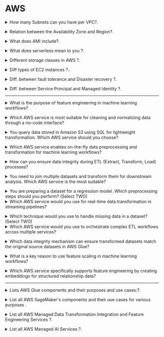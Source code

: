 # AWS 

<details>
<summary> How many Subnets can you have per VPC?.</code></summary><br><b>

`200 Subnets per VPC`
</b></details>

<details>
<summary> Relation between the Availability Zone and Region?.</code></summary><br><b>

Each Region is a separate geographic area. 

Availability Zones are multiple, isolated locations within each Region. 
</b></details>

<details>
<summary> What does AMI include?.</code></summary><br><b>

An AMI includes the following things:

* A template for the root volume for the instance.

* Launch permissions to decide which AWS accounts can avail the AMI to launch instances.

* A block device mapping that determines the volumes to attach to the instance when it is launched.
</b></details>

<details>
<summary> What does serverless mean to you ?.</code></summary><br><b>

Serverless is a cloud-native development model that allows developers to build and run applications without having to manage servers.

There are still servers in serverless, but they are abstracted away from app development. A cloud provider handles the routine work of provisioning, maintaining, and scaling the server infrastructure. Developers can simply package their code in containers for deployment.

Once deployed, serverless apps respond to demand and automatically scale up and down as needed. Serverless offerings from public cloud providers are usually metered on-demand through an event-driven execution model. As a result, when a serverless function is sitting idle, it doesn’t cost anything.
</b></details>

<details>
<summary> Different storage classes in AWS ?.</code></summary><br><b>

* `Amazon S3 Standard (S3 Standard)`
* `Amazon S3 Intelligent-Tiering (S3 Intelligent-Tiering)`
* `Amazon S3 Standard-Infrequent Access (S3 Standard-IA)`
* `Amazon S3 One Zone-Infrequent Access (S3 One Zone-IA)`
* `Amazon S3 Glacier (S3 Glacier)`
* `Amazon S3 Glacier Deep Archive (S3 Glacier Deep Archive)`
* `S3 Outposts storage class` : object storage to your on-premises AWS Outposts environment. Using the S3 APIs and features available in AWS Regions today, S3 on Outposts makes it easy to store and retrieve data on your Outpost, as well as secure the data, control access, tag, and report on it. S3 on Outposts provides a single Amazon S3 storage class, named S3 Outposts, which uses the S3 APIs, and is designed to durably and redundantly store data across multiple devices and servers on your Outposts.

[AWS S3 Storage Classes](https://aws.amazon.com/s3/storage-classes/)
</b></details>

<details>
<summary>  Diff types of EC2 instances ?..</code></summary><br><b>

* `General Purpose`: The most popular; used for web servers, development environments, etc.
* `Compute Optimized`: Good for compute-intensive applications such as some scientific modeling or high-performance web servers.
* `Memory Optimized`: Used for anything that needs memory-intensive applications, such as real-time big data analytics, or running Hadoop or Spark.
* `Accelerated Computing`: Include additional hardware (GPUs, FPGAs) to provide massive amounts of parallel processing for tasks such as graphics processing.
* `Storage Optimized`: Ideal for tasks that require huge amounts of storage, specifically with sequential read-writes, such as log processing.

[EC2 Instance Types](https://aws.amazon.com/ec2/instance-types/)
</b></details>

<details>
<summary>  Diff. between fault tolerance and Disaster recovery ?.</code></summary><br><b>

Fault tolerant design ensures that system is up and working even in faulty scenarios. When you app / business can afford some time otherwise High Availablity will be required if don’t want any downtime.

Disaster recovery ensures that in situation when there is damage beyond repair, system is able to preserve key data and bring up servers in same state. Disaster can be failure of components or entire physical infrastructure.

[fault tolerance and Disaster recovery](https://www.nakivo.com/blog/disaster-recovery-vs-high-availability-vs-fault-tolerance/)
</b></details>

<details>
<summary>  Diff. between Service Principal and Managed Identity ?.</code></summary><br><b>

Service principal is a security identity used by user-created apps, services, and automation tools to access specific Azure resources. 

- SP's are created manually by users/administrators through Azure portal, Azure CLI, PowerShell, or Azure SDKs.

- SP's are typically used in scenarios where an application needs to access Azure resources. They can be assigned roles and permissions, enabling applications to interact with Azure services securely.

- SP's are authenticated using either a client secret (a password) or a certificate. They can authenticate without the need for interactive sign-ins.

Managed identities for Azure resources, also known as Managed Service Identity (MSI), are a feature in Azure Active Directory that allow services to authenticate to cloud services (e.g., Azure Key Vault) without needing to insert credentials into the code.

- MI's are created directly on Azure resources (like Virtual Machines, App Services, Functions, etc.). There's no need for manual creation or management.

- MI's are used in scenarios where an Azure resource needs to access other Azure resources securely. The identity is automatically managed by Azure and doesn’t require explicit management by users.

- MI's use the Azure AD authentication flow. When enabled, Azure automatically handles the authentication process for the resource using the identity.

##Key Differences:

1.Creation and Management:
- Service Principal: Created manually and requires explicit management by the user.
- Managed Identity: Created directly on Azure resources, and Azure handles the management automatically.

2.Scope:
- Service Principal: Can be created for various scenarios and doesn’t have a specific scope in Azure.
- Managed Identity: Tied to a specific Azure resource and can only be used by that resource and its child resources.

3.Authentication:
- Service Principal: Requires manual configuration of authentication methods (client secret or certificate).
- Managed Identity: Authentication is automatically handled by Azure AD.

4.Use Cases:
- Service Principal: Typically used for broader scenarios where applications or services need to access various Azure resources.
- Managed Identity: Ideal for scenarios where a specific Azure resource (e.g., a VM or an App Service) needs secure access to other Azure resources.

[fault tolerance and Disaster recovery](https://www.nakivo.com/blog/disaster-recovery-vs-high-availability-vs-fault-tolerance/)
</b></details>

---

<details>
<summary>What is the purpose of feature engineering in machine learning workflows?</summary><br><b>

**Options:**
- **A.** Simplify model deployment  
- **B.** Improve data storage efficiency  
- **C.** Select, transform, and prepare data for training  
- **D.** Manage training infrastructure  

**Answer:**  
**C. Select, transform, and prepare data for training**

**Explanation:**  
Feature engineering involves selecting, transforming, and pre-processing data to make it suitable for training a machine learning model. It is a crucial step in creating high-quality datasets that improve model accuracy.
</b></details>

<details>
<summary>Which AWS service is most suitable for cleaning and normalizing data through a no-code interface?</summary><br><b>

**Options:**
- **A.** Amazon SageMaker  
- **B.** AWS Glue DataBrew  
- **C.** Amazon EMR  
- **D.** AWS Data Pipeline  

**Answer:**  
**B. AWS Glue DataBrew**

**Explanation:**  
AWS Glue DataBrew provides a visual, no-code interface to clean, normalize, and transform data. It is specifically designed for users who require an easy-to-use tool for data preparation without writing complex scripts.
</b></details>

<details>
<summary>You query data stored in Amazon S3 using SQL for lightweight transformation. Which AWS service should you choose?</summary><br><b>

**Options:**
- **A.** Amazon Athena  
- **B.** AWS Glue  
- **C.** AWS Step Functions  
- **D.** Amazon Kinesis Data Analytics  

**Answer:**  
**A. Amazon Athena**

**Explanation:**  
Amazon Athena is a serverless SQL-based query service that allows you to perform lightweight transformations and analysis directly on data stored in Amazon S3.
</b></details>

<details>
<summary>Which AWS service enables on-the-fly data preprocessing and transformation for machine learning workflows?</summary><br><b>

**Options:**
- **A.** Amazon S3  
- **B.** Amazon SageMaker Data Wrangler  
- **C.** AWS Glue Studio  
- **D.** Amazon Redshift  

**Answer:**  
**B. Amazon SageMaker Data Wrangler**

**Explanation:**  
SageMaker Data Wrangler simplifies data preparation and feature engineering by providing an interactive interface for pre-processing datasets and exporting them directly into the machine learning pipeline.
</b></details>

<details>
<summary>How can you ensure data integrity during ETL (Extract, Transform, Load) processes?</summary><br><b>

**Options:**
- **A.** Use Amazon CloudWatch to trigger metrics  
- **B.** Implement checksums or hashes during data transfer  
- **C.** Use AWS Auto Scaling to handle data overflow  
- **D.** Configure Amazon S3 bucket logging  

**Answer:**  
**B. Implement checksums or hashes during data transfer**

**Explanation:**  
Data integrity can be preserved by implementing validation mechanisms like checksums or hashes during and after the data transfer. AWS services like AWS Glue and Amazon S3 integrate integrity checks automatically during certain operations.
</b></details>

<details>
<summary>You need to join multiple datasets and transform them for downstream analysis. Which AWS service is the most suitable?</summary><br><b>

**Options:**
- **A.** Amazon Athena  
- **B.** AWS Glue  
- **C.** Amazon Kinesis Data Streams  
- **D.** Amazon QuickSight  

**Answer:**  
**B. AWS Glue**

**Explanation:**  
AWS Glue is specifically designed for ETL operations required to join, clean, and transform data from multiple sources. It automates workflows and supports transformation at scale.
</b></details>

<details>
<summary>You are preparing a dataset for a regression model. Which preprocessing steps should you perform? (Select TWO)</summary><br><b>

**Options:**
- **A.** One-hot encode categorical features  
- **B.** Normalize continuous features  
- **C.** Apply dropout techniques to the dataset  
- **D.** Use k-means clustering on the dataset  
- **E.** Convert text features to binary files  

**Answer:**  
**A. One-hot encode categorical features**  
**B. Normalize continuous features**

**Explanation:**  
For regression models:
- **One-hot encoding** is used to convert categorical variables into binary format.  
- **Normalization** scales continuous features to bring them within the same range, improving convergence during training.
</b></details>

<details>
<summary>Which AWS service would you use for real-time data transformation in streaming pipelines?</summary><br><b>

**Options:**
- **A.** Amazon Kinesis Data Analytics  
- **B.** AWS Glue  
- **C.** Amazon QuickSight  
- **D.** Amazon S3  

**Answer:**  
**A. Amazon Kinesis Data Analytics**

**Explanation:**  
Amazon Kinesis Data Analytics allows you to process and transform streaming data in real-time using SQL, making it an ideal choice for real-time transformations.
</b></details>

<details>
<summary>Which technique would you use to handle missing data in a dataset? (Select TWO)</summary><br><b>

**Options:**
- **A.** Impute missing values with the median or mean  
- **B.** Use SageMaker Debugger to detect missing data  
- **C.** Remove rows or columns with missing values  
- **D.** Use SageMaker Model Monitoring for missing data adjustments  

**Answer:**  
**A. Impute missing values with the median or mean**  
**C. Remove rows or columns with missing values**

**Explanation:**  
Handling missing data is essential for clean datasets:
- Imputing replaces missing values with the mean or median.
- Removing rows or columns is used when missing data is substantial and cannot be meaningfully imputed.
</b></details>

<details>
<summary>Which AWS service would you use to orchestrate complex ETL workflows across multiple services?</summary><br><b>

**Options:**
- **A.** AWS Step Functions  
- **B.** AWS Glue DataBrew  
- **C.** Amazon SageMaker  
- **D.** Amazon EMR  

**Answer:**  
**A. AWS Step Functions**

**Explanation:**  
AWS Step Functions is a workflow orchestration service that integrates with multiple AWS services, such as Glue, Lambda, and SageMaker, to enable seamless ETL pipeline execution.
</b></details>

<details>
<summary>Which data integrity mechanism can ensure transformed datasets match the original source datasets in AWS Glue?</summary><br><b>

**Options:**
- **A.** Implement AWS Glue crawlers  
- **B.** Configure job bookmarks in Glue  
- **C.** Use S3 Versioning and data validation scripts  
- **D.** Utilize Amazon EMR’s Auto Scaling feature  

**Answer:**  
**C. Use S3 Versioning and data validation scripts**

**Explanation:**  
Versioning in Amazon S3, combined with validation scripts for checksums or row counts, ensures that transformed datasets retain data integrity against their original source datasets during Glue workflows.
</b></details>

<details>
<summary>What is a key reason to use feature scaling in machine learning workflows?</summary><br><b>

**Options:**
- **A.** To improve the interpretability of trained models  
- **B.** To handle highly skewed datasets  
- **C.** To ensure all features contribute equally to model training  
- **D.** To reduce dataset size for faster computation  

**Answer:**  
**C. To ensure all features contribute equally to model training**

**Explanation:**  
Feature scaling ensures equal contribution by bringing all feature values into the same range. This is crucial for models like Logistic Regression or Neural Networks that are sensitive to feature magnitudes.
</b></details>

<details>
<summary>Which AWS service specifically supports feature engineering by creating embeddings for structured relationship data?</summary><br><b>

**Options:**
- **A.** Amazon SageMaker Processing  
- **B.** Amazon Neptune ML  
- **C.** AWS Data Pipeline  
- **D.** Amazon Kinesis Data Firehose  

**Answer:**  
**B. Amazon Neptune ML**

**Explanation:**  
Amazon Neptune ML leverages graph neural networks to generate embeddings for conducting machine learning on highly connected datasets, such as social networks or recommendation systems.
</b></details>

---

<details>
<summary> Lists AWS Glue components and their purposes and use cases:?.</code></summary><br><b>
# AWS Glue Components and Their Use Cases

| **Component**              | **Purpose**                                | **Use Cases**                                                                                 |
|----------------------------|--------------------------------------------|---------------------------------------------------------------------------------------------|
| **AWS Glue Data Catalog**  | Centralized metadata repository            | Stores metadata for all datasets, used for managing schemas and querying datasets with tools like Athena. |
| **AWS Glue Crawlers**      | Automatic schema discovery                 | Identifies and categorizes the structure and format of data in storage (e.g., S3, RDS, Redshift). |
| **AWS Glue ETL Jobs**      | Extract, Transform, Load (ETL) Operations  | Automates the process of extracting, transforming, and loading data with serverless functionality. |
| **AWS Glue Studio**        | Visual Interface for ETL Jobs              | Simplifies ETL job creation through a drag-and-drop interface designed for ease of use.       |
| **AWS Glue DataBrew**      | No-Code Data Preparation                   | Allows users to clean, normalize, and transform datasets visually without coding.             |
| **AWS Glue Workflows**     | Workflow Orchestration                     | Orchestrates complex ETL jobs, crawlers, and triggers in sequence or parallel workflows.      |
| **AWS Glue Triggers**      | Event-Based ETL Job Automation             | Automates running ETL, crawling, or workflows based on specific events or schedules.          |
| **AWS Glue Streaming ETL** | Real-Time Data Transformation              | Processes streaming data from sources like Amazon Kinesis or Apache Kafka for real-time transformations. |
| **AWS Glue Developer/API Access** | Programmatic ETL Job Creation       | Provides APIs and SDKs for developers to create custom ETL workflows using Python or Scala code. |
| **AWS Glue DPU (Data Processing Units)** | Scalable compute for jobs     | Provides distributed and scalable compute for handling large-scale data processing operations. |
| **AWS Glue Connections**   | Data Source Integration                    | Allows connectivity to external data stores like RDS, JDBC, or on-premises databases.         |
| **AWS Glue ML Transforms** | Machine Learning Transforms                | Automates significant transformations using machine learning techniques (e.g., deduplication, linkage). |
| **AWS Glue Schema Registry** | Schema Evolution Management             | Enables management, validation, and enforcement of schemas for streaming and batch data workflows. |
| **AWS Glue Partition Indexing** | Partition Optimization               | Optimizes querying large S3-based datasets with high granularity for faster performance.       |

</b></details>

<details>
<summary> List all AWS SageMaker's components and their use cases for various purposes .</code></summary><br><b>
# Amazon SageMaker Components and Their Use Cases

| **Component**                       | **Purpose**                               | **Use Cases**                                                                                         |
|-------------------------------------|-------------------------------------------|-------------------------------------------------------------------------------------------------------|
| **SageMaker Studio**                | Integrated Development Environment (IDE) | Allows data scientists and developers to build, train, debug, and deploy ML models in a unified interface. |
| **SageMaker Data Wrangler**         | Data Preparation and Feature Engineering  | Simplifies data preparation, cleaning, and feature engineering for machine learning workflows.         |
| **SageMaker Autopilot**             | Build Models Automatically                | Automatically trains and tunes the best ML model based on your data while providing visibility into the process. |
| **SageMaker Training**              | Model Training                            | Trains ML models at scale with support for distributed training and custom training scripts.           |
| **SageMaker Processing**            | Data Preprocessing and Post-processing    | Run data preprocessing, post-processing tasks, or batch inference workloads using managed infrastructure. |
| **SageMaker Feature Store**         | Feature Management                        | Centralize, create, and reuse features for ML models across teams and projects.                        |
| **SageMaker Debugger**              | Debugging and Insights                    | Analyzes and debugs training jobs by identifying performance bottlenecks and providing actionable insights. |
| **SageMaker Model Monitor**         | Model Monitoring in Production            | Detects deviations, concept drift, and anomalies in model predictions to ensure accurate and reliable production models. |
| **SageMaker Pipelines**             | Machine Learning Pipelines                | Automates and orchestrates workflows for data preparation, model building, training, optimization, and deployment. |
| **SageMaker Ground Truth**          | Data Labeling                             | Builds accurate ground truth datasets for supervised learning by enabling human labeling tasks or semi-automation. |
| **SageMaker Neo**                   | Model Optimization for Edge               | Optimizes machine learning models to run faster and at lower latency on edge devices and hardware.      |
| **SageMaker JumpStart**             | Prebuilt Solutions and Models             | Provides pre-trained models, solution templates, and example notebooks for various ML use cases.        |
| **SageMaker Inference Recommender** | Recommendation for Deployment             | Automates the selection of the best resources for deploying machine learning models.                    |
| **SageMaker Hosting/Inferences**    | Model Deployment and Inference            | Deploys trained models as endpoints for real-time, batch, and asynchronous inference.                   |
| **SageMaker Clarify**               | Data Bias and Model Explainability        | Detects bias in your data and explains model predictions for fairness and transparency.                 |
| **SageMaker Model Registry**        | Centralized Model Repository              | Tracks and manages ML models and their versions for streamlined deployment and governance.              |
| **SageMaker Marketplace**           | External Model Use                        | Allows you to use and deploy pre-trained machine learning models and algorithms from third-party vendors. |
| **SageMaker Edge Manager**          | Edge Device Management                    | Deploys, manages, and monitors models on thousands of edge devices.                                    |

</b></details>

<details>
<summary> List all AWS Managed Data Transformation Integration and Feature Engineering Services ?.</code></summary><br><b>
  
| Use Case | Recommended Service |
| :-- | :-- |
| Automating ETL and large-scale integration | AWS Glue |
| No-code data transformation and cleaning | AWS Glue DataBrew |
| Batch processing of large datasets | AWS Batch |
| Real-time data streaming and transformation | Amazon Kinesis Data Analytics, DynamoDB Streams |
| Feature engineering for ML models | Amazon SageMaker Data Wrangler |
| Data querying with transformation | Amazon Athena, Redshift Spectrum |
| SaaS platform integration | Amazon AppFlow |
| Big data frameworks (Spark, Hadoop) | Amazon EMR |
| Centralized data repository for integration | AWS Lake Formation |
| Workflow orchestration and scheduling | AWS Step Functions, AWS Data Pipeline |
| Data visualization with lightweight prep | Amazon QuickSight |

| **Service**                   | **Category**                    | **Use Cases**                                                                                          | **Key Differences**                                                                                  |
|-------------------------------|----------------------------------|--------------------------------------------------------------------------------------------------------|-------------------------------------------------------------------------------------------------------|
| **AWS Glue**                  | Data Integration and ETL        | Data integration, ETL (Extract, Transform, Load), automate workflows, schema discovery.                | A fully managed ETL service designed for large-scale data integration and transformation tasks.      |
| **AWS Glue DataBrew**         | Data Preparation (No-Code)      | Visual, no-code preparation of datasets for ML workflows or analytics.                                | A no-code data transformation tool focusing on cleaning, normalizing, and profiling data.            |
| **Amazon EMR**                | Big Data Processing             | Process large-scale data using frameworks like Apache Spark, Hadoop, etc.                             | Highly scalable big data processing for analytics and transformation using open-source frameworks.   |
| **Amazon Redshift**           | Data Warehousing               | Query large-scale structured or semi-structured datasets, create data models for ML.                  | Provides built-in transformation through SQL-based operations within a managed data warehouse setup. |
| **Amazon Redshift Spectrum**  | Query over S3 Data              | Query S3-based structured data directly without loading it into Redshift.                             | Extends Redshift's capabilities by allowing you to query data already hosted in Amazon S3.           |
| **AWS Lambda**                | Event-Driven Data Processing    | Perform custom data transformations and lightweight feature engineering using serverless compute.      | No infrastructure required for workflows with small-scale custom transformation tasks.               |
| **Amazon Kinesis Data Analytics** | Real-Time Data Integration   | Analyze streaming data and perform transformations in real-time.                                      | Focused on Kinesis streams for real-time analytics and transformations.                             |
| **Amazon QuickSight**         | Data Visualization & Analytics | Create visualizations, perform lightweight transformations, and build dashboards from datasets.        | Primarily used for business intelligence with minor transformation capabilities.                     |
| **Amazon Sagemaker Data Wrangler** | Feature Engineering for ML | Aggregate, clean, normalize, and transform datasets specifically for machine learning workflows.       | A tool within SageMaker specifically designed for feature engineering in ML.                         |
| **AWS Step Functions**        | Workflow Orchestration         | Orchestrate ETL pipelines by integrating multiple services like AWS Glue, Lambda, and SageMaker.       | Mainly used for combining and managing workflows across multiple data transformation services.        |
| **AWS Data Pipeline**         | Data Workflow Automation       | Create end-to-end data workflows for transformation and integration with periodic scheduling.          | Older ETL automation tool with support for batch processing.                                         |
| **Amazon Athena**             | Interactive Query Service       | Query and transform S3 data using SQL.                                                                | Serverless service to perform lightweight data transformation using SQL queries.                      |
| **AWS Lake Formation**        | Centralized Data Repository     | Build a centralized data lake, clean and catalog data from various sources.                           | Focuses on managing, cataloging, and transforming data at scale in data lakes.                       |
| **Amazon OpenSearch Service** | Search and Analytics            | Perform structured searches and real-time analytics on transformed data (e.g., logs, JSON, metrics).   | Optimized for structured search queries and visual analytics.                                        |
| **Amazon DynamoDB Streams**   | Real-Time Streaming Data        | Integrate and transform change data captured in real-time from DynamoDB tables.                       | Specifically tied to DynamoDB for real-time data transformation and integration workflows.            |
| **Amazon AppFlow**            | SaaS Data Integration           | Transfer and transform data between SaaS applications (e.g., Salesforce) and AWS services.            | A specialized tool for integrating and transferring data from SaaS platforms to AWS.                 |
| **AWS Batch**                 | Batch Processing                | Execute large-scale data processing or transformation workflows in batch jobs.                   | Designed for large-scale compute-intensive, batch-driven workflows.
                                           |
</b></details>

<details>
<summary>  List all AWS Managed AI Services ?.</code></summary><br><b>
  
| Service | Key Use Cases | Key Difference |
| :-- | :-- | :-- |
| Amazon Comprehend | NLP/Text Analytics | Text analytics, sentiment analysis, entity recognition, and language processing. |
| Amazon Rekognition | Computer Vision | Image/video analysis, object detection, facial recognition, and label detection. |
| Amazon Polly | Speech AI | Text-to-speech conversion with lifelike voices for interactive applications. |
| Amazon Translate | NLP/Language Translation | Language translation across multiple languages. |
| Amazon Forecast | Time Series Forecasting | Predict future outcomes like financial metrics, inventory, and demand planning. |
| Amazon Lookout for Metrics | Anomaly Detection | Detection of anomalies in metrics like revenue, sales, and operational data. |
| Amazon Lookout for Vision | Computer Vision | Detect quality defects in manufactured products with computer vision. |
| Amazon Bedrock | Generative AI | Run and scale generative AI models like GPT, Claude, and others on AWS infrastructure. |
| Amazon SageMaker | End-to-End ML Platform | Build, train, and deploy custom machine learning models. |
| AWS Panorama | Edge AI | Edge computer vision for analyzing on-premises video streams locally in low-latency environments. |
| Amazon Lex | Conversational AI | Conversational AI for creating chatbots or voice bots for customer service and virtual assistants. |
| Amazon Textract | Document Processing | Extract text, tables, and forms from scanned documents. |
| Amazon Personalize | Recommendations | Build personalized recommendations for users (e.g., e-commerce, media). |
| Amazon CodeWhisperer | Developer Productivity | AI-powered code suggestions and completions to enhance developer productivity. |
| Amazon HealthLake | Healthcare AI | Process and analyze health-related data, store, and transform data in HL7 FHIR format. |
| AWS Q Business | Business Optimization | Optimization and quantum-inspired solutions for solving complex computational problems in logistics, finance, and manufacturing. |
| Amazon Fraud Detector | Fraud Detection | Detect and prevent online fraud in real time. |
| Amazon Transcribe | Speech-to-Text Conversion | Automatic transcription of spoken language from audio files. |
| AWS DeepLens | Computer Vision/Hardware | Edge hardware for computer vision modeling and deployment. |
| Amazon Kendra | Enterprise Search | Enhances enterprise productivity with machine learning-powered contextual search across large data sources. |
| AWS Glue DataBrew | Data Preparation | No-code data preparation for machine learning workflows and analytics. |
| Amazon Neptune ML | Graph ML | Use graph machine learning models to analyze relationships in highly connected data. |

</b></details>
